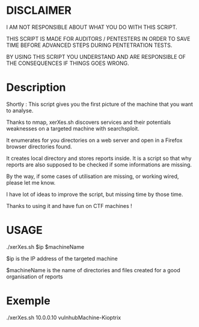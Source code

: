 # DISCLAIMER

I AM NOT RESPONSIBLE ABOUT WHAT YOU DO WITH THIS SCRIPT.

THIS SCRIPT IS MADE FOR AUDITORS / PENTESTERS IN ORDER TO SAVE TIME BEFORE ADVANCED STEPS DURING PENTETRATION TESTS.

BY USING THIS SCRIPT YOU UNDERSTAND AND ARE RESPONSIBLE OF THE CONSEQUENCES IF THINGS GOES WRONG.

# Description
Shortly : This script gives you the first picture of the machine that you want to analyse.

Thanks to nmap, xerXes.sh discovers services and their potentials weaknesses on a targeted machine with searchsploit. 

It enumerates for you directories on a web server and open in a Firefox browser directories found.

It creates local directory and stores reports inside. It is a script so that why reports are also supposed to be checked if some informations are missing.


By the way, if some cases of utilisation are missing, or working wired, please let me know.

I have lot of ideas to improve the script, but missing time by those time. 

Thanks to using it and have fun on CTF machines !

# USAGE
./xerXes.sh $ip $machineName

$ip is the IP address of the targeted machine

$machineName is the name of directories and files created for a good organisation of reports  

# Exemple
./xerXes.sh 10.0.0.10 vulnhubMachine-Kioptrix
